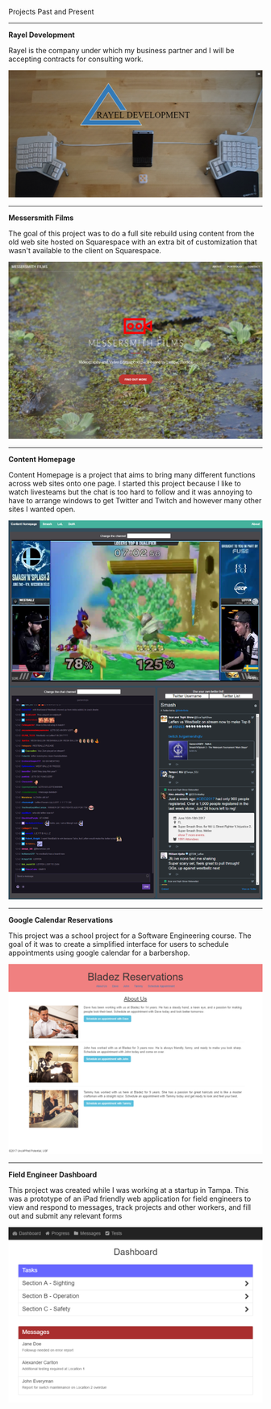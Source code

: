 <p class="title-p">
    Projects Past and Present
</p>

***

**Rayel Development**

Rayel is the company under which my business partner and I will be accepting contracts for consulting work.

<a href="https://runningwagon.github.io/consultingSite/">
    <img class="" src="img/portfolio/rayel.PNG" alt="Link to Web Development Contracting Site">
</a>


***

**Messersmith Films**

The goal of this project was to do a full site rebuild using content from the old web site hosted on Squarespace with an extra bit of customization that wasn't available to the client on Squarespace.

<a href="https://messersmithfilms.com/">
    <img class="" src="img/portfolio/messersmithFilms.PNG" alt="Link to Tampa video production company web site">
</a>


***

**Content Homepage**

Content Homepage is a project that aims to bring many different functions across web sites onto one page.
I started this project because I like to watch livesteams but the chat is too hard to follow and it was annoying
to have to arrange windows to get Twitter and Twitch and however many other sites I wanted open.

<a href="http://www.contenthomepage.com">
    <img class="" src="img/portfolio/contentHomepage.PNG" alt="Link to a content aggregation web site">
</a>


***

**Google Calendar Reservations**

This project was a school project for a Software Engineering course. The goal of it was to create a simplified interface for users to schedule appointments using google calendar for a barbershop.

<a href="http://bit.ly/2pcqnGN">
    <img class="" src="img/portfolio/appointmentScheduler.png">
</a>

***

**Field Engineer Dashboard**

This project was created while I was working at a startup in Tampa. This was a prototype of an iPad friendly web application for field engineers to view and respond to messages, track projects and other workers, and fill out and submit any relevant forms

<a href="http://bit.ly/2qfe3UL">
    <img class="" src="img/portfolio/mobile-dashboard-ipad-field-engineer-form-messages.png">
</a>

